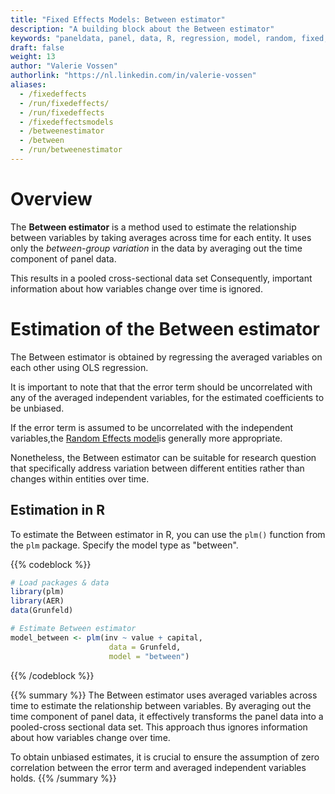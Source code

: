 ```yaml
---
title: "Fixed Effects Models: Between estimator"
description: "A building block about the Between estimator"
keywords: "paneldata, panel, data, R, regression, model, random, fixed, pooled, OLS, within, between"
draft: false
weight: 13
author: "Valerie Vossen"
authorlink: "https://nl.linkedin.com/in/valerie-vossen"
aliases:
  - /fixedeffects
  - /run/fixedeffects/
  - /run/fixedeffects
  - /fixedeffectsmodels
  - /betweenestimator
  - /between
  - /run/betweenestimator
---
```


# Overview

The **Between estimator** is a method used to estimate the relationship between variables by taking averages across time for each entity. It uses only the *between-group variation* in the data by averaging out the time component of panel data. 

This results in a pooled cross-sectional data set Consequently, important information about how variables change over time is ignored.

# Estimation of the Between estimator 
The Between estimator is obtained by regressing the averaged variables on each other using OLS regression.

It is important to note that that the error term should be uncorrelated with any of the averaged independent variables, for the estimated coefficients to be unbiased. 


If the error term is assumed to be uncorrelated with the independent variables,the [Random Effects model]()is generally more appropriate. 

Nonetheless, the Between estimator can be suitable for research question that specifically address variation between different entities rather than changes within entities over time. 

## Estimation in R
To estimate the Between estimator in R, you can use the `plm()` function from the `plm` package. Specify the model type as "between".

{{% codeblock %}}
```R
# Load packages & data
library(plm)
library(AER) 
data(Grunfeld) 

# Estimate Between estimator
model_between <- plm(inv ~ value + capital, 
                      data = Grunfeld,
                      model = "between")
```
{{% /codeblock %}}

{{% summary %}}
The Between estimator uses averaged variables across time to estimate the relationship between variables. By averaging out the time component of panel data, it effectively transforms the panel data into a pooled-cross sectional data set. This approach thus ignores information about how variables change over time. 

To obtain unbiased estimates, it is crucial to ensure the assumption of zero correlation between the error term and averaged independent variables holds. 
{{% /summary %}}
